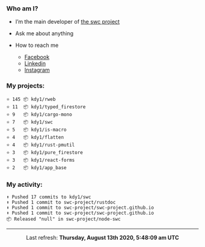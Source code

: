 ### Who am I?

- I’m the main developer of [the swc project](https://github.com/swc-project/swc)

- Ask me about anything

- How to reach me
  - [Facebook](https://www.facebook.com/profile.php?id=100024888122318)
  - [Linkedin](https://www.linkedin.com/in/kdy1/)
  - [Instagram](https://www.instagram.com/kdy1123/)

### My projects:

```
⭐️ 145 📦 kdy1/rweb
⭐️ 11  📦 kdy1/typed_firestore
⭐️ 9   📦 kdy1/cargo-mono
⭐️ 7   📦 kdy1/swc
⭐️ 5   📦 kdy1/is-macro
⭐️ 4   📦 kdy1/flatten
⭐️ 4   📦 kdy1/rust-pmutil
⭐️ 3   📦 kdy1/pure_firestore
⭐️ 3   📦 kdy1/react-forms
⭐️ 2   📦 kdy1/app_base
```

### My activity:

```
⬆️ Pushed 17 commits to kdy1/swc
⬆️ Pushed 1 commit to swc-project/rustdoc
⬆️ Pushed 1 commit to swc-project/swc-project.github.io
⬆️ Pushed 1 commit to swc-project/swc-project.github.io
📦 Released "null" in swc-project/node-swc
```

------------
<p align="center">Last refresh: <b>Thursday, August 13th 2020, 5:48:09 am UTC</b></p>